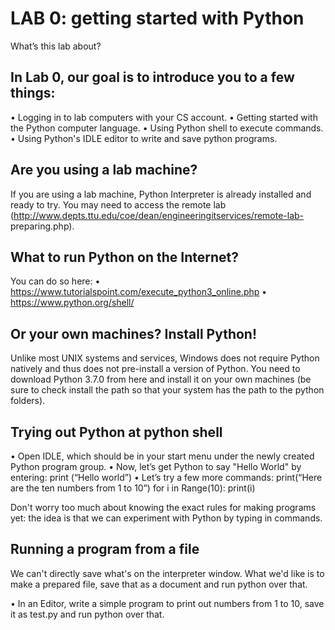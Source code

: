 # LAB 0: getting started with Python
What’s this lab about?

## In Lab 0, our goal is to introduce you to a few things:

•  Logging in to lab computers with your CS account.
•  Getting started with the Python computer language.
•  Using Python shell to execute commands.
•  Using Python's IDLE editor to write and save python programs.

## Are you using a lab machine?
If you are using a lab machine, Python Interpreter is already installed and ready to try. You may 
need to access the remote lab (http://www.depts.ttu.edu/coe/dean/engineeringitservices/remote-lab- 
preparing.php).

## What to run Python on the Internet?
You can do so here:
•  https://www.tutorialspoint.com/execute_python3_online.php
•  https://www.python.org/shell/
## Or your own machines? Install Python!
Unlike most UNIX systems and services, Windows does not require Python natively and thus does not 
pre-install a version of Python. You need to download Python 3.7.0 from here and install it on your 
own machines (be sure to check install the path so that your system has the path to the python 
folders).

## Trying out Python at python shell

•  Open IDLE, which should be in your start menu under the newly created Python program 
group.
•  Now, let’s get Python to say "Hello World" by entering:
print (“Hello world”)
•  Let’s try a few more commands:
print(“Here are the ten numbers from 1 to 10”) for i in Range(10):
print(i)

Don't worry too much about knowing the exact rules for making programs yet: the idea is that we can experiment with Python by typing in commands.


## Running a program from a file

We can't directly save what's on the interpreter window. What we'd like is to make a prepared file, 
save that as a document and run python over that.

•  In an Editor, write a simple program to print out numbers from 1 to 10, save it as test.py and 
run python over that.
